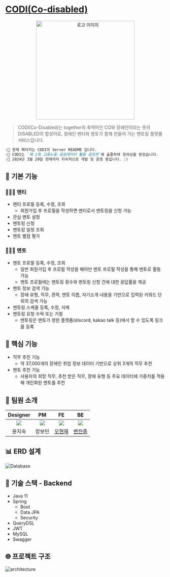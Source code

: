 # [CODI(Co-disabled)](https://codisabled.com)
<div align="center">
  <img width="310" alt="로고 이미지" src="https://codi-image-bucket.s3.ap-northeast-2.amazonaws.com/logo/codi_logo_img.png">
</div>

> CODI(Co-Disabled)는 together의 축약어인 CO와 장애인이라는 뜻의 DISABLED의 합성어로, 장애인 멘티와 멘토가 함께 만들어 가는 멘토링 플랫폼 서비스입니다.

```markdown
☝🏻 현재 페이지는 CODI의 Server README 입니다.
☝🏻 CODI는 `제 2회 고용노동 공공데이터 활용 공모전`에 출품하여 장려상을 받았습니다.
☝🏻 2024년 3월 29일 현재까지 지속적으로 개발 및 운영 중입니다. :)
```

## 🌟 기본 기능
### 🧑🏻‍🎓 멘티
- 멘티 프로필 등록, 수정, 조회
  - 회원가입 후 프로필을 작성하면 멘티로서 멘토링을 신청 가능
- 관심 멘토 설정
- 멘토링 신청
- 멘토링 일정 조회
- 멘토 별점 평가
### 🧑🏻‍🏫 멘토
- 멘토 프로필 등록, 수정, 조회
  - 일반 회원가입 후 프로필 작성을 해야만 멘토 프로필 작성을 통해 멘토로 활동 가능
  - 멘토 프로필에는 멘토링 횟수와 멘토링 신청 건에 대한 응답률을 제공
- 멘토 정보 검색 기능
  - 장애 유형, 직무, 경력, 멘토 이름, 자기소개 내용을 기반으로 입력된 키워드 단위의 검색 가능
- 멘토링 스케줄 등록, 수정, 삭제
- 멘토링 요청 수락 또는 거절
  - 멘토링은 멘토가 정한 플랫폼(discord, kakao talk 등)에서 할 수 있도록 링크를 등록
## 🌟 핵심 기능
- 직무 추천 기능
  - 약 37,000개의 장애인 취업 정보 데이터 기반으로 상위 3개의 직무 추천
- 멘토 추천 기능
  - 사용자의 희망 직무, 추천 받은 직무, 장애 유형 등 주요 데이터에 가중치를 적용해 개인화된 멘토를 추천

## 👥 팀원 소개
|Designer|PM|FE|BE|
|:------:|:---:|:---:|:---:|
|![](https://codi-image-bucket.s3.ap-northeast-2.amazonaws.com/logo/%08codi_character.png)|![](https://codi-image-bucket.s3.ap-northeast-2.amazonaws.com/logo/%08codi_character.png)|![](https://codi-image-bucket.s3.ap-northeast-2.amazonaws.com/logo/%08codi_character.png)|![](https://codi-image-bucket.s3.ap-northeast-2.amazonaws.com/logo/%08codi_character.png)|
|윤지숙|장보민|[오현재](https://github.com/hangooksaram)|[변찬중](https://github.com/chaning49)|

## 📊 ERD 설계
![Database](https://codi-image-bucket.s3.ap-northeast-2.amazonaws.com/logo/codidatabase_erd.png)

## 🔧 기술 스택 - Backend
- Java 11
- Spring
  - Boot
  - Data JPA
  - Security
- QueryDSL
- JWT
- MySQL
- Swagger

## 🌐 프로젝트 구조
![architecture](https://codi-image-bucket.s3.ap-northeast-2.amazonaws.com/logo/codi_server_architecture.png)

